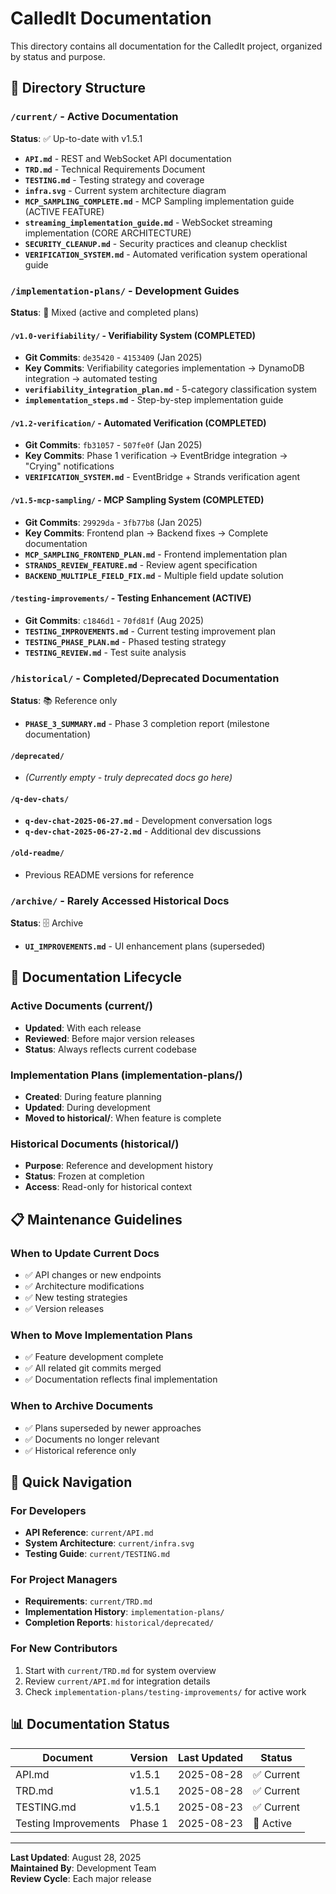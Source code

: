 # CalledIt Documentation

This directory contains all documentation for the CalledIt project, organized by status and purpose.

## 📁 Directory Structure

### `/current/` - Active Documentation
**Status**: ✅ Up-to-date with v1.5.1

- **`API.md`** - REST and WebSocket API documentation
- **`TRD.md`** - Technical Requirements Document
- **`TESTING.md`** - Testing strategy and coverage
- **`infra.svg`** - Current system architecture diagram
- **`MCP_SAMPLING_COMPLETE.md`** - MCP Sampling implementation guide (ACTIVE FEATURE)
- **`streaming_implementation_guide.md`** - WebSocket streaming implementation (CORE ARCHITECTURE)
- **`SECURITY_CLEANUP.md`** - Security practices and cleanup checklist
- **`VERIFICATION_SYSTEM.md`** - Automated verification system operational guide

### `/implementation-plans/` - Development Guides
**Status**: 🚧 Mixed (active and completed plans)

#### `/v1.0-verifiability/` - Verifiability System (COMPLETED)
- **Git Commits**: `de35420` - `4153409` (Jan 2025)
- **Key Commits**: Verifiability categories implementation → DynamoDB integration → automated testing
- **`verifiability_integration_plan.md`** - 5-category classification system
- **`implementation_steps.md`** - Step-by-step implementation guide

#### `/v1.2-verification/` - Automated Verification (COMPLETED)  
- **Git Commits**: `fb31057` - `507fe0f` (Jan 2025)
- **Key Commits**: Phase 1 verification → EventBridge integration → "Crying" notifications
- **`VERIFICATION_SYSTEM.md`** - EventBridge + Strands verification agent

#### `/v1.5-mcp-sampling/` - MCP Sampling System (COMPLETED)
- **Git Commits**: `29929da` - `3fb77b8` (Jan 2025)
- **Key Commits**: Frontend plan → Backend fixes → Complete documentation
- **`MCP_SAMPLING_FRONTEND_PLAN.md`** - Frontend implementation plan
- **`STRANDS_REVIEW_FEATURE.md`** - Review agent specification
- **`BACKEND_MULTIPLE_FIELD_FIX.md`** - Multiple field update solution

#### `/testing-improvements/` - Testing Enhancement (ACTIVE)
- **Git Commits**: `c1846d1` - `70fd81f` (Aug 2025)
- **`TESTING_IMPROVEMENTS.md`** - Current testing improvement plan
- **`TESTING_PHASE_PLAN.md`** - Phased testing strategy
- **`TESTING_REVIEW.md`** - Test suite analysis

### `/historical/` - Completed/Deprecated Documentation
**Status**: 📚 Reference only

- **`PHASE_3_SUMMARY.md`** - Phase 3 completion report (milestone documentation)

#### `/deprecated/`
- *(Currently empty - truly deprecated docs go here)*

#### `/q-dev-chats/`
- **`q-dev-chat-2025-06-27.md`** - Development conversation logs
- **`q-dev-chat-2025-06-27-2.md`** - Additional dev discussions

#### `/old-readme/`
- Previous README versions for reference

### `/archive/` - Rarely Accessed Historical Docs
**Status**: 🗄️ Archive

- **`UI_IMPROVEMENTS.md`** - UI enhancement plans (superseded)

## 🔄 Documentation Lifecycle

### Active Documents (current/)
- **Updated**: With each release
- **Reviewed**: Before major version releases
- **Status**: Always reflects current codebase

### Implementation Plans (implementation-plans/)
- **Created**: During feature planning
- **Updated**: During development
- **Moved to historical/**: When feature is complete

### Historical Documents (historical/)
- **Purpose**: Reference and development history
- **Status**: Frozen at completion
- **Access**: Read-only for historical context

## 📋 Maintenance Guidelines

### When to Update Current Docs
- ✅ API changes or new endpoints
- ✅ Architecture modifications
- ✅ New testing strategies
- ✅ Version releases

### When to Move Implementation Plans
- ✅ Feature development complete
- ✅ All related git commits merged
- ✅ Documentation reflects final implementation

### When to Archive Documents
- ✅ Plans superseded by newer approaches
- ✅ Documents no longer relevant
- ✅ Historical reference only

## 🎯 Quick Navigation

### For Developers
- **API Reference**: `current/API.md`
- **System Architecture**: `current/infra.svg`
- **Testing Guide**: `current/TESTING.md`

### For Project Managers
- **Requirements**: `current/TRD.md`
- **Implementation History**: `implementation-plans/`
- **Completion Reports**: `historical/deprecated/`

### For New Contributors
1. Start with `current/TRD.md` for system overview
2. Review `current/API.md` for integration details
3. Check `implementation-plans/testing-improvements/` for active work

## 📊 Documentation Status

| Document | Version | Last Updated | Status |
|----------|---------|--------------|--------|
| API.md | v1.5.1 | 2025-08-28 | ✅ Current |
| TRD.md | v1.5.1 | 2025-08-28 | ✅ Current |
| TESTING.md | v1.5.1 | 2025-08-23 | ✅ Current |
| Testing Improvements | Phase 1 | 2025-08-23 | 🚧 Active |

---

**Last Updated**: August 28, 2025  
**Maintained By**: Development Team  
**Review Cycle**: Each major release